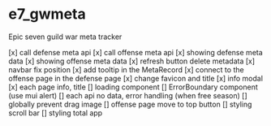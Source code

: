 # e7_gwmeta

Epic seven guild war meta tracker

[x] call defense meta api
[x] call offense meta api
[x] showing defense meta data
[x] showing offense meta data
[x] refresh button delete metadata
[x] navbar fix position
[x] add tooltip in the MetaRecord
[x] connect to the offense page in the defense page
[x] change favicon and title
[x] info modal
[x] each page info, title
[] loading component
[] ErrorBoundary component (use mui alert)
[] each api no data, error handling (when free season)
[] globally prevent drag image
[] offense page move to top button
[] styling scroll bar
[] styling total app